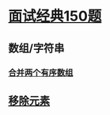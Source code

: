 # [面试经典150题](https://leetcode.cn/studyplan/top-interview-150/)
## 数组/字符串
### [合并两个有序数组](https://leetcode.cn/problems/merge-sorted-array/?envType=study-plan-v2&envId=top-interview-150)
## [移除元素](https://leetcode.cn/problems/remove-element/description/?envType=study-plan-v2&envId=top-interview-150)
